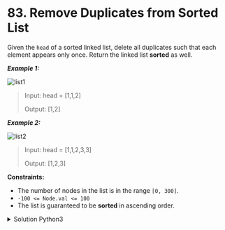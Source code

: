 # 83. Remove Duplicates from Sorted List

Given the `head` of a sorted linked list, delete all duplicates such that each element appears only once. Return the linked list **sorted** as well.

 

***Example 1:***

![list1](https://github.com/GBernard314/litcode/assets/34131124/36372a0a-1356-4719-a16a-232a6689b80c)

> Input: head = [1,1,2]
> 
> Output: [1,2]

***Example 2:***

![list2](https://github.com/GBernard314/litcode/assets/34131124/937d7e3f-648f-499d-8fdc-8a956c5b313b)

> Input: head = [1,1,2,3,3]
>
> Output: [1,2,3]
 

**Constraints:**


- The number of nodes in the list is in the range `[0, 300]`.
- `-100 <= Node.val <= 100`
- The list is guaranteed to be **sorted** in ascending order.


<details>
<summary>Solution Python3 </summary>

``` Python
# Definition for singly-linked list.
# class ListNode:
#     def __init__(self, val=0, next=None):
#         self.val = val
#         self.next = next

class Solution:
    def deleteDuplicates(self, head: Optional[ListNode]) -> Optional[ListNode]:
        temp = head
        while temp and temp.next:
            if temp.next.val == temp.val:
                temp.next = temp.next.next
                continue
            temp = temp.next
        return head
```
</details>
